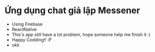 # Ứng dụng chat giả lập Messener 
- Using Firebase
- ReactNative
- This's app still have a lot problem, hope someone help me finish it :)
- Happy Codding!! :P
- okk